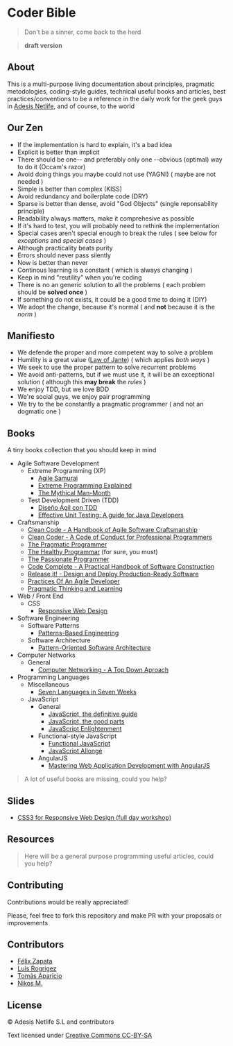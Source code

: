 # Coder Bible

> Don't be a sinner, come back to the herd

> **draft version**

## About

This is a multi-purpose living documentation about principles, pragmatic metodologies, coding-style guides, technical useful books and articles, best practices/conventions to be a reference in the daily work for the geek guys in [Adesis Netlife][adesis], and of course, to the world

## Our Zen

- If the implementation is hard to explain, it's a bad idea
- Explicit is better than implicit
- There should be one-- and preferably only one --obvious (optimal) way to do it (Occam's razor)
- Avoid doing things you maybe could not use (YAGNI) ( maybe are not needed )
- Simple is better than complex (KISS)
- Avoid redundancy and boilerplate code (DRY)
- Sparse is better than dense, avoid "God Objects" (single reponsability principle)
- Readability always matters, make it comprehesive as possible
- If it's hard to test, you will probably need to rethink the implementation
- Special cases aren't special enough to break the rules ( see below for *exceptions* and *special cases* )
- Although practicality beats purity
- Errors should never pass silently
- Now is better than never
- Continous learning is a constant ( which is always changing )
- Keep in mind "reutility" when you're coding
- There is no an generic solution to all the problems ( each problem should be **solved once** )
- If something do not exists, it could be a good time to doing it (DIY)
- We adopt the change, because it's normal ( and **not** because it is the *norm* )

## Manifiesto

- We defende the proper and more competent way to solve a problem
- Humility is a great value ([Law of Jante][jante]) ( which applies *both ways* )
- We seek to use the proper pattern to solve recurrent problems
- We avoid anti-patterns, but if we must use it, it will be an exceptional solution ( although this **may break** the *rules* )
- We enjoy TDD, but we love BDD
- We're social guys, we enjoy pair programming
- We try to the be constantly a pragmatic programmer ( and not an dogmatic one )

## Books

A tiny books collection that you should keep in mind

- Agile Software Development
  - Extreme Programming (XP)
    - [Agile Samurai][book-agile-samuri]
    - [Extreme Programming Explained][book-Extreme-Programming-Explained]
    - [The Mythical Man-Month][book-The-Mythical-Man-Month]
  - Test Development Driven (TDD)
    - [Diseño Ágil con TDD][book-Disenio-Agil-con-TDD]
    - [Effective Unit Testing: A guide for Java Developers][book-Effective-Unit-Testing] 
- Craftsmanship
  - [Clean Code - A Handbook of Agile Software Craftsmanship][book-clean-code]
  - [Clean Coder - A Code of Conduct for Professional Programmers][book-clean-coder]
  - [The Pragmatic Programmer][book-pragmatic-programmar]
  - [The Healthy Programmar][book-healthy-programmer] (for sure, you must)
  - [The Passionate Programmer][book-passionate-programmer]
  - [Code Complete - A Practical Handbook of Software Construction][book-Code-Complete]
  - [Release it! - Design and Deploy Production-Ready Software][book-release-it]
  - [Practices Of An Agile Developer][book-practices-of-an-agile-developer]
  - [Pragmatic Thinking and Learning][book-pragmatic-thinking-and-learning]
- Web / Front End
  - CSS
    - [Responsive Web Design][book-rwd]
- Software Engineering
  - Software Patterns
    - [Patterns-Based Engineering][book-patterns-based-engineering]
  - Software Architecture
    - [Pattern-Oriented Software Architecture][book-pattern-oriented-software]
- Computer Networks
  - General
    - [Computer Networking - A Top Down Aproach][book-computer-networking]
- Programming Languages
  - Miscellaneous
    - [Seven Languages in Seven Weeks][book-seven-languages]
  - JavaScript
    - General
      - [JavaScript, the definitive guide][book-javascript-definitive-guide]
      - [JavaScript, the good parts][book-javascript-good-parts]
      - [JavaScript Enlightenment][book-javaScript-enlightenment]
    - Functional-style JavaScript
      - [Functional JavaScript][book-functional-javascript]
      - [JavaScript Allongé][book-javascript-allonge]
    - AngularJS
      - [Mastering Web Application Development with AngularJS][book-angularjs-mastering]

> A lot of useful books are missing, could you help?

## Slides
 - [CSS3 for Responsive Web Design (full day workshop)][slides-andrew]

## Resources

> Here will be a general purpose programming useful articles, could you help?

## Contributing

Contributions would be really appreciated!

Please, feel free to fork this repository and make PR with your proposals or improvements

## Contributors

- [Félix Zapata](https://github.com/felixzapata)
- [Luís Rogrigez](https://github.com/seymourpoler)
- [Tomás Aparicio](http://github.com/h2non)
- [Nikos M.](https://github.com/foo123)

## License

© Adesis Netlife S.L and contributors

Text licensed under [Creative Commons CC-BY-SA][license]

[adesis]: http://www.adesis.com
[jante]: https://en.wikipedia.org/wiki/Law_of_Jante
[license]: http://creativecommons.org/licenses/by-nc-sa/3.0/

[book-agile-samuri]: http://pragprog.com/book/jtrap/the-agile-samurai
[book-Extreme-Programming-Explained]: http://www.amazon.com/Extreme-Programming-Explained-Embrace-Edition/dp/0321278658
[book-The-Mythical-Man-Month]: http://www.amazon.com/The-Mythical-Man-Month-Engineering-Anniversary/dp/0201835959

[book-Disenio-Agil-con-TDD]: http://www.dirigidoportests.com/el-libro
[book-Effective-Unit-Testing]:http://www.amazon.com/Effective-Unit-Testing-guide-Developers/dp/1935182579

[book-clean-code]: http://www.amazon.es/Clean-Code-Handbook-Software-Craftsmanship/dp/0132350882
[book-clean-coder]: http://www.amazon.es/Clean-Coder-Conduct-Professional-Programmers/dp/0137081073
[book-pragmatic-programmar]: http://pragprog.com/the-pragmatic-programmer
[book-healthy-programmer]: http://pragprog.com/book/jkthp/the-healthy-programmer
[book-passionate-programmer]: http://pragprog.com/book/cfcar2/the-passionate-programmer
[book-Code-Complete]: http://www.amazon.com/Code-Complete-Practical-Handbook-Construction/dp/0735619670
[book-release-it]: http://www.amazon.co.uk/Release-It-Production-Ready-Pragmatic-Programmers/dp/0978739213/
[book-seven-languages]: http://pragprog.com/book/btlang/seven-languages-in-seven-weeks
[book-practices-of-an-agile-developer]: http://pragprog.com/book/pad/practices-of-an-agile-developer
[book-pragmatic-thinking-and-learning]: http://www.amazon.es/Pragmatic-Thinking-Learning-Refactor-Programmers/dp/1934356050

[book-patterns-based-engineering]: http://patternsbasedengineering.net/
[book-pattern-oriented-software]: http://www.amazon.com/Pattern-Oriented-Software-Architecture-Volume-Patterns/dp/0471958697

[book-computer-networking]: http://www.cp.eng.chula.ac.th/~fyta/663/Curose-Ross%20-%20Computer_Networking_-_A_Top-down_Approach_Featuring_the_Internet__Third_Edition.pdf

[book-javascript-definitive-guide]: http://www.amazon.com/exec/obidos/ASIN/0596101996/wrrrldwideweb
[book-javascript-good-parts]: http://shop.oreilly.com/product/9780596517748.do
[book-javaScript-enlightenment]: http://www.javascriptenlightenment.com/

[book-javascript-allonge]: https://leanpub.com/javascript-allonge
[book-functional-javascript]: http://shop.oreilly.com/product/0636920028857.do

[book-angularjs-mastering]: http://www.packtpub.com/angularjs-web-application-development/book
[book-rwd]: http://www.amazon.com/gp/product/B005SYWGXW/ref=as_li_qf_sp_asin_il_tl?ie=UTF8&camp=1789&creative=9325&creativeASIN=B005SYWGXW&linkCode=as2&tag=wwwawwwardsco-20 
[slides-andrew]: https://speakerdeck.com/malarkey/css3-for-responsive-web-design-full-day-workshop
